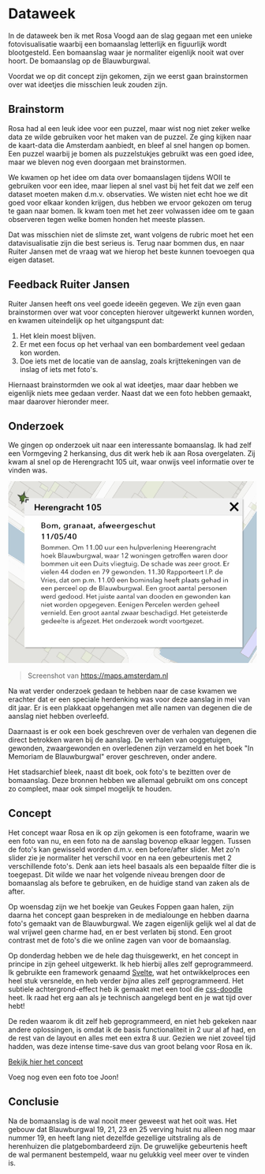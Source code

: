 # Dataweek

In de dataweek ben ik met Rosa Voogd aan de slag gegaan met een unieke fotovisualisatie waarbij een bomaanslag letterlijk en figuurlijk wordt blootgesteld. Een bomaanslag waar je normaliter eigenlijk nooit wat over hoort. De bomaanslag op de Blauwburgwal.

Voordat we op dit concept zijn gekomen, zijn we eerst gaan brainstormen over wat ideetjes die misschien leuk zouden zijn.

## Brainstorm

Rosa had al een leuk idee voor een puzzel, maar wist nog niet zeker welke data ze wilde gebruiken voor het maken van de puzzel. Ze ging kijken naar de kaart-data die Amsterdam aanbiedt, en bleef al snel hangen op bomen. Een puzzel waarbij je bomen als puzzelstukjes gebruikt was een goed idee, maar we bleven nog even doorgaan met brainstormen.

We kwamen op het idee om data over bomaanslagen tijdens WOII te gebruiken voor een idee, maar liepen al snel vast bij het feit dat we zelf een dataset moeten maken d.m.v. observaties. We wisten niet echt hoe we dit goed voor elkaar konden krijgen, dus hebben we ervoor gekozen om terug te gaan naar bomen. Ik kwam toen met het zeer volwassen idee om te gaan observeren tegen welke bomen honden het meeste plassen.

Dat was misschien niet de slimste zet, want volgens de rubric moet het een datavisualisatie zijn die best serieus is. Terug naar bommen dus, en naar Ruiter Jansen met de vraag wat we hierop het beste kunnen toevoegen qua eigen dataset.

## Feedback Ruiter Jansen

Ruiter Jansen heeft ons veel goede ideeën gegeven. We zijn even gaan brainstormen over wat voor concepten hierover uitgewerkt kunnen worden, en kwamen uiteindelijk op het uitgangspunt dat:

1. Het klein moest blijven.
2. Er met een focus op het verhaal van een bombardement veel gedaan kon worden.
3. Doe iets met de locatie van de aanslag, zoals krijttekeningen van de inslag of iets met foto's.

Hiernaast brainstormden we ook al wat ideetjes, maar daar hebben we eigenlijk niets mee gedaan verder. Naast dat we een foto hebben gemaakt, maar daarover hieronder meer.

## Onderzoek

We gingen op onderzoek uit naar een interessante bomaanslag. Ik had zelf een Vormgeving 2 herkansing, dus dit werk heb ik aan Rosa overgelaten. Zij kwam al snel op de Herengracht 105 uit, waar onwijs veel informatie over te vinden was.

![Screenshot bombardement van maps.amsterdam.nl](../.gitbook/assets/bombardment_screenshot.png)

> Screenshot van https://maps.amsterdam.nl

Na wat verder onderzoek gedaan te hebben naar de case kwamen we erachter dat er een speciale herdenking was voor deze aanslag in mei van dit jaar. Er is een plakkaat opgehangen met alle namen van degenen die de aanslag niet hebben overleefd.

Daarnaast is er ook een boek geschreven over de verhalen van degenen die direct betrokken waren bij de aanslag. De verhalen van ooggetuigen, gewonden, zwaargewonden en overledenen zijn verzameld en het boek "In Memoriam de Blauwburgwal" erover geschreven, onder andere.

Het stadsarchief bleek, naast dit boek, ook foto's te bezitten over de bomaanslag. Deze bronnen hebben we allemaal gebruikt om ons concept zo compleet, maar ook simpel mogelijk te houden.

## Concept

Het concept waar Rosa en ik op zijn gekomen is een fotoframe, waarin we een foto van nu, en een foto na de aanslag bovenop elkaar leggen. Tussen de foto's kan gewisseld worden d.m.v. een before/after slider. Met zo'n slider zie je normaliter het verschil voor en na een gebeurtenis met 2 verschillende foto's. Denk aan iets heel basaals als een bepaalde filter die is toegepast. Dit wilde we naar het volgende niveau brengen door de bomaanslag als before te gebruiken, en de huidige stand van zaken als de after.

Op woensdag zijn we het boekje van Geukes Foppen gaan halen, zijn daarna het concept gaan bespreken in de medialounge en hebben daarna foto's gemaakt van de Blauwburgwal. We zagen eigenlijk gelijk wel al dat de wal vrijwel geen charme had, en er best verlaten bij stond. Een groot contrast met de foto's die we online zagen van voor de bomaanslag.

Op donderdag hebben we de hele dag thuisgewerkt, en het concept in principe in zijn geheel uitgewerkt. Ik heb hierbij alles zelf geprogrammeerd. Ik gebruikte een framework genaamd [Svelte](https://svelte.dev), wat het ontwikkelproces een heel stuk versnelde, en heb verder _bijna_ alles zelf geprogrammeerd. Het subtiele achtergrond-effect heb ik gemaakt met een tool die [css-doodle](https://css-doodle.com) heet. Ik raad het erg aan als je technisch aangelegd bent en je wat tijd over hebt!

De reden waarom ik dit zelf heb geprogrammeerd, en niet heb gekeken naar andere oplossingen, is omdat ik de basis functionaliteit in 2 uur al af had, en de rest van de layout en alles met een extra 8 uur. Gezien we niet zoveel tijd hadden, was deze intense time-save dus van groot belang voor Rosa en ik.

[Bekijk hier het concept](https://dataweek.jonahgold.dev)

Voeg nog even een foto toe Joon!

## Conclusie

Na de bomaanslag is de wal nooit meer geweest wat het ooit was. Het gebouw dat Blauwburgwal 19, 21, 23 en 25 verving huist nu alleen nog maar nummer 19, en heeft lang niet dezelfde gezellige uitstraling als de herenhuizen die platgebombardeerd zijn. De gruwelijke gebeurtenis heeft de wal permanent bestempeld, waar nu gelukkig veel meer over te vinden is.
